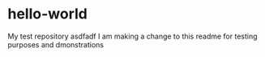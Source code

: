 # hello-world
My test repository
asdfadf
I am making a change to this readme for testing purposes and dmonstrations
